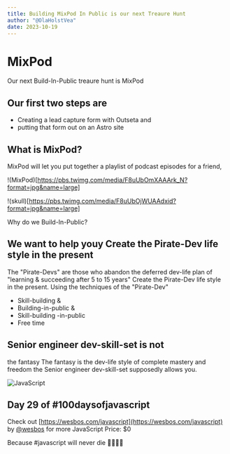 ```yaml
---
title: Building MixPod In Public is our next Treaure Hunt
author: "@OlaHolstVea"
date: 2023-10-19
---
```


# MixPod

Our next Build-In-Public treaure hunt is MixPod

## Our first two steps are

- Creating a lead capture form with Outseta and
- putting that form out on an Astro site


## What is MixPod?
MixPod will let you put together a playlist of podcast episodes for a friend,

!(MixPod)[https://pbs.twimg.com/media/F8uUbOmXAAArk_N?format=jpg&name=large]

!(skull)[https://pbs.twimg.com/media/F8uUbOjWUAAdxid?format=jpg&name=large]







Why do we Build-In-Public?

## We want to help youy Create the Pirate-Dev life style in the present

The "Pirate-Devs"
are those who abandon the
deferred dev-life plan of "learning & succeeding after 5 to 15 years"
Create the Pirate-Dev life style in the present. Using the
techniques of the "Pirate-Dev"
- Skill-building &
- Building-in-public &
- Skill-building -in-public
- Free time


## Senior engineer dev-skill-set is not
the fantasy
The fantasy is the dev-life style of complete mastery and  freedom the Senior engineer dev-skill-set supposedly allows you.


![JavaScript]()


## Day 29 of #100daysofjavascript

Check out [https://wesbos.com/javascript](https://wesbos.com/javascript) by
[@wesbos](https://twitter.com/wesbos)
 for more JavaScript
Price: $0

Because #javascript will never die 💪🥳🏴‍☠️